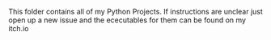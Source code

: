This folder contains all of my Python Projects. If instructions are unclear just open up a new issue and the ececutables for them can be found on my itch.io
